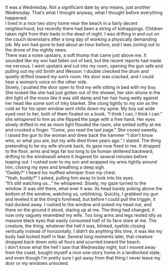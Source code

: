 It was a Wednesday. Not a significant date by any means, just another Wednesday. That’s what I thought anyway, what I thought before everything happened.  
I lived in a nice two story home near the beach in a fairly decent neighborhood, but recently there had been a string of kidnappings. Children taken right from their beds in the dead of night. I was drifting in and out on the couch downstairs after a long day of working a physically demanding job. My son had gone to bed about an hour before, and I was zoning out to the drone of the nightly news.  
There was a noise upstairs, a soft thump that came just above me. It sounded like my son had fallen out of bed, but the recent reports had made me nervous. I went upstairs and cut into my room, opening the gun safe and pulling out my old Smith and Wesson. I double checked the drum and quietly drifted toward my son’s room. His door was cracked, and I could hear a woman’s voice on the other side.   
Slowly, I pushed the door open to find my wife sitting in bed with my boy. She looked like she had just gotten out of the shower, her skin shone in the dim light of the moon like it was still damp and her hair hung wetly against her head like some sort of inky blanket. She clung tightly to my son as the cold air for his open window sent chills down my spine. My boy sat wide eyed next to her, both of them fixated on a book. “I think I can, I think I can.” she whispered to him as she flipped the page with a free hand. Her eyes slowly drifted to me as more light flooded the room, she smiled softly at me and crooked a finger. “Come, you read the last page.” She cooed sweetly.  
I raised the gun to the woman and drew back the hammer “I don’t know who, or what you are, but my wife died three years ago.” I stated. The thing pretending to be my wife shrunk back, its gaze now fixed to me. It dropped to the floor, arms and legs far too long to be human skittered backward, drifting to the windowsill where it lingered for several minutes before leaping out. I rushed over to my son and wrapped my arms tightly around him, closing my eyes and breathing a deep sigh.  
“Daddy?” I heard his muffled whimper from my chest.  
“Yeah, buddy?” I asked, pulling him away to look into his eyes.  
“It’s still watching us…” he whispered. Slowly, my gaze turned to the window. It was still there, what ever it was. Its head barely poking above the bottom of the window, watching us, unblinking. Quickly, I grabbed my gun and leveled it at the thing’s forehead, but before I could pull the trigger, it had ducked away. I rushed to the window and poked my head out, and there on the ground it stood, staring up at me. The thing had changed, it now only vaguely resembled my wife. Too long arms and legs rested idly as massive black eyes that easily consumed half of its face stare at me. The creature, the thing, whatever the hell it was, blinked, eyelids closing vertically instead of horizontally. I didn’t do anything this time, it was like my body had locked itself in fear. Several long moments later, that creature dropped back down onto all fours and scurried toward the beach.  
I don’t know what the hell I saw that Wednesday night, but I moved away from the coast, bought myself a nice one-story home in a landlocked state, and even though I’m pretty sure I got away from that thing I never leave my door or my windows unlocked.